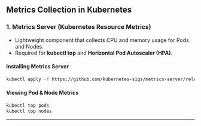 
## **Metrics Collection in Kubernetes**

### **1. Metrics Server (Kubernetes Resource Metrics)**
- Lightweight component that collects CPU and memory usage for Pods and Nodes.
- Required for **kubectl top** and **Horizontal Pod Autoscaler (HPA)**.

#### **Installing Metrics Server**
```bash
kubectl apply -f https://github.com/kubernetes-sigs/metrics-server/releases/latest/download/components.yaml
```

#### **Viewing Pod & Node Metrics**
```bash
kubectl top pods
kubectl top nodes
```

---
